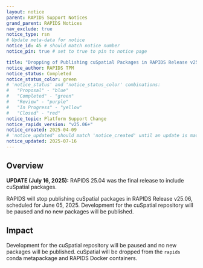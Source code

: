 ```yaml
---
layout: notice
parent: RAPIDS Support Notices
grand_parent: RAPIDS Notices
nav_exclude: true
notice_type: rsn
# Update meta-data for notice
notice_id: 45 # should match notice number
notice_pin: true # set to true to pin to notice page

title: "Dropping of Publishing cuSpatial Packages in RAPIDS Release v25.06"
notice_author: RAPIDS TPM
notice_status: Completed
notice_status_color: green
# 'notice_status' and 'notice_status_color' combinations:
#   "Proposal" - "blue"
#   "Completed" - "green"
#   "Review" - "purple"
#   "In Progress" - "yellow"
#   "Closed" - "red"
notice_topic: Platform Support Change
notice_rapids_version: "v25.06+"
notice_created: 2025-04-09
# 'notice_updated' should match 'notice_created' until an update is made
notice_updated: 2025-07-16
---
```


## Overview

**UPDATE (July 16, 2025):** RAPIDS 25.04 was the final release to include cuSpatial packages.

RAPIDS will stop publishing cuSpatial packages in RAPIDS Release v25.06, scheduled for June 05, 2025. Development for the cuSpatial repository will be paused and no new packages will be published.

## Impact

Development for the cuSpatial repository will be paused and no new packages will be published.
cuSpatial will be dropped from the `rapids` conda metapackage and RAPIDS Docker containers.
